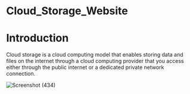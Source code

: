 # Cloud_Storage_Website 



# Introduction

Cloud storage is a cloud computing model that enables storing data and files on the internet through a cloud computing provider that you access either through the public internet or a dedicated private network connection.



![Screenshot (434)](https://user-images.githubusercontent.com/74112721/210043025-aa5ef40d-5792-431d-8450-1221ff8b9e9b.png)
